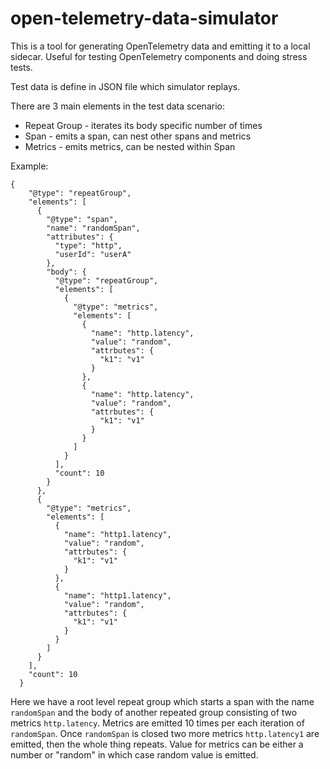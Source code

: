 # open-telemetry-data-simulator
This is a tool for generating OpenTelemetry data and emitting it to a local sidecar. Useful for testing OpenTelemetry components and doing stress tests.

Test data is define in JSON file which simulator replays.

There are 3 main elements in the test data scenario:
* Repeat Group - iterates its body specific number of times
* Span - emits a span, can nest other spans and metrics
* Metrics - emits metrics, can be nested within Span

Example:

```
{
    "@type": "repeatGroup",
    "elements": [
      {
        "@type": "span",
        "name": "randomSpan",
        "attributes": {
          "type": "http",
          "userId": "userA"
        },
        "body": {
          "@type": "repeatGroup",
          "elements": [
            {
              "@type": "metrics",
              "elements": [
                {
                  "name": "http.latency",
                  "value": "random",
                  "attrbutes": {
                    "k1": "v1"
                  }
                },
                {
                  "name": "http.latency",
                  "value": "random",
                  "attrbutes": {
                    "k1": "v1"
                  }
                }
              ]
            }
          ],
          "count": 10
        }
      },
      {
        "@type": "metrics",
        "elements": [
          {
            "name": "http1.latency",
            "value": "random",
            "attrbutes": {
              "k1": "v1"
            }
          },
          {
            "name": "http1.latency",
            "value": "random",
            "attrbutes": {
              "k1": "v1"
            }
          }
        ]
      }
    ],
    "count": 10
  }
```

Here we have a root level repeat group which starts a span with the name `randomSpan` and the body of another repeated group consisting of two metrics `http.latency`. Metrics are emitted 10 times per each iteration of `randomSpan`. Once `randomSpan` is closed two more metrics `http.latency1` are emitted, then the whole thing repeats.
Value for metrics can be either a number or "random" in which case random value is emitted.